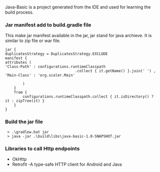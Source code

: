 Java-Basic is a project generated from the IDE and used for learning the build process.

### Jar manifest add to build.gradle file
This make jar manifest available in the jar, jar stand for java archieve. It is similar to zip file or war file.

```
jar {
duplicatesStrategy = DuplicatesStrategy.EXCLUDE
manifest {
attributes (
'Class-Path' : configurations.runtimeClasspath
                                .collect { it.getName() }.join(' ') ,
'Main-Class' : 'org.scaler.Main'

        )
    }
    from {
        configurations.runtimeClasspath.collect { it.isDirectory() ? it : zipTree(it) }
    }
}
```

### Build the jar file 

```
 > .\gradlew.bat jar
 > java -jar .\build\libs\java-basic-1.0-SNAPSHOT.jar
```


### Libraries to call Http endpoints

- OkHttp 
- Retrofit -A type-safe HTTP client for Android and Java